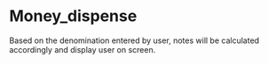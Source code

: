 # Money_dispense
Based on the denomination entered by user, notes will be calculated accordingly and display user on screen.
